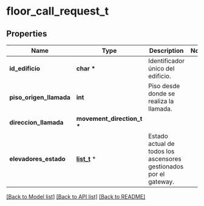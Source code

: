 # floor_call_request_t

## Properties
Name | Type | Description | Notes
------------ | ------------- | ------------- | -------------
**id_edificio** | **char \*** | Identificador único del edificio. | 
**piso_origen_llamada** | **int** | Piso desde donde se realiza la llamada. | 
**direccion_llamada** | **movement_direction_t \*** |  | 
**elevadores_estado** | [**list_t**](elevator_state.md) \* | Estado actual de todos los ascensores gestionados por el gateway. | 

[[Back to Model list]](../README.md#documentation-for-models) [[Back to API list]](../README.md#documentation-for-api-endpoints) [[Back to README]](../README.md)


